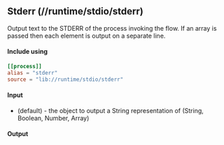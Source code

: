 ## Stderr (//runtime/stdio/stderr)
Output text to the STDERR of the process invoking the flow. If an array is passed then each element
is output on a separate line.

#### Include using
```toml
[[process]]
alias = "stderr"
source = "lib://runtime/stdio/stderr"
```

#### Input
* (default) - the object to output a String representation of (String, Boolean, Number, Array)

#### Output